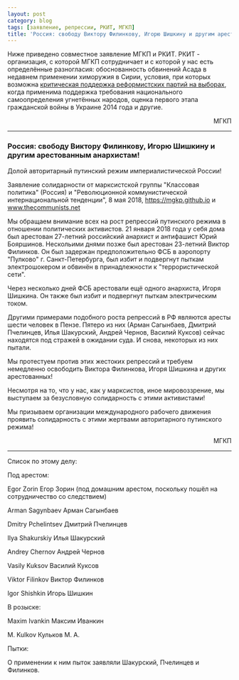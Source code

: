 ```yaml
---
layout: post
category: blog
tags: [заявление, репрессии, РКИТ, МГКП]
title: 'Россия: свободу Виктору Филинкову, Игорю Шишкину и другим арестованным анархистам!'
---
```


Ниже приведено совместное заявление МГКП и РКИТ. РКИТ - организация, с которой МГКП сотрудничает и с которой у нас есть определённые разногласия: обоснованность обвинений Асада в недавнем применении химоружия в Сирии, условия, при которых возможна [критическая поддержка реформистских партий на выборах](https://mgkp.github.io/blog/2018/03/16/elections), когда применима поддержка требования национального самоопределения угнетённых народов, оценка первого этапа гражданской войны в Украине 2014 года и другие.

<p style="text-align: right;">МГКП</p>

<hr/>

### Россия: свободу Виктору Филинкову, Игорю Шишкину и другим арестованным анархистам!

Долой авторитарный путинский режим империалистической России!

Заявление солидарности от марксистской группы "Классовая политика" (Россия) и "Революционной коммунистической интернациональной тенденции", 8 мая 2018, https://mgkp.github.io и www.thecommunists.net

Мы обращаем внимание всех на рост репрессий путинского режима в отношении политических активистов. 21 января 2018 года у себя дома был арестован 27-летний российский анархист и антифашист Юрий Бояршинов. Нескольими днями позже был арестован 23-летний Виктор Филинков. Он был задержан предположительно ФСБ в аэропорту "Пулково" г. Санкт-Петербурга, был избит и подвергнут пыткам электрошокером и обвинён в принадлежности к "террористической сети".

Через несколько дней ФСБ арестовали ещё одного анархиста, Игоря Шишкина. Он также был избит и подвергнут пыткам электрическим током.

Другими примерами подобного роста репрессий в РФ являются аресты шести человек в Пензе. Пятеро из них (Арман Сагынбаев, Дмитрий Пчелинцев, Илья Шакурский, Андрей Чернов, Василий Куксов) сейчас находятся под стражей в ожидании суда. И снова, некоторых из них пытали.

Мы протестуем против этих жестоких репрессий и требуем немедленно освободить Виктора Филинкова, Игоря Шишкина и других арестованных!

Несмотря на то, что у нас, как у марксистов, иное мировоззрение, мы выступаем за безусловную солидарность с этими активистами!

Мы призываем организации международного рабочего движения проявить солидарность с этими жертвами авторитарного путинского режима!

<p style="text-align: right;">МГКП</p>

<hr/>

Список по этому делу:

Под арестом:

Egor Zorin Егор Зорин (под домашним арестом, поскольку пошёл на сотрудничество со следствием)

Arman Sagynbaev Арман Сагынбаев

Dmitry Pchelintsev Дмитрий Пчелинцев

Ilya Shakurskiy Илья Шакурский

Andrey Chernov Андрей Чернов

Vasily Kuksov Василий Куксов

Viktor Filinkov Виктор Филинков

Igor Shishkin Игорь Шишкин

В розыске:

Maxim Ivankin Максим Иванкин

M. Kulkov Кульков М. А.

Пытки:

О применении к ним пыток заявляли Шакурский, Пчелинцев и Филинков.